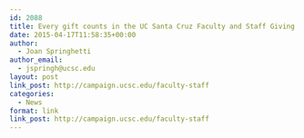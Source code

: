 ```yaml
---
id: 2088
title: Every gift counts in the UC Santa Cruz Faculty and Staff Giving Drive, May 4-15
date: 2015-04-17T11:58:35+00:00
author:
  - Joan Springhetti
author_email:
  - jspringh@ucsc.edu
layout: post
link_post: http://campaign.ucsc.edu/faculty-staff
categories:
  - News
format: link
link_post: http://campaign.ucsc.edu/faculty-staff
---
```

